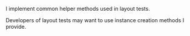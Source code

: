 I implement common helper methods used in layout tests.

Developers of layout tests may want to use instance creation methods I provide.